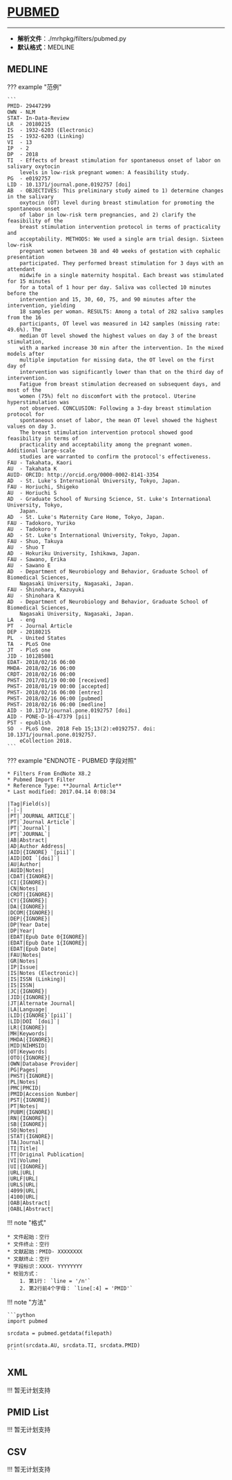 # [PUBMED](https://www.ncbi.nlm.nih.gov/pubmed/)

***

* **解析文件**：./mrhpkg/filters/pubmed.py
* **默认格式**：MEDLINE

## **MEDLINE**

??? example "范例"

    ```
    PMID- 29447299
    OWN - NLM
    STAT- In-Data-Review
    LR  - 20180215
    IS  - 1932-6203 (Electronic)
    IS  - 1932-6203 (Linking)
    VI  - 13
    IP  - 2
    DP  - 2018
    TI  - Effects of breast stimulation for spontaneous onset of labor on salivary oxytocin
        levels in low-risk pregnant women: A feasibility study.
    PG  - e0192757
    LID - 10.1371/journal.pone.0192757 [doi]
    AB  - OBJECTIVES: This preliminary study aimed to 1) determine changes in the salivary
        oxytocin (OT) level during breast stimulation for promoting the spontaneous onset
        of labor in low-risk term pregnancies, and 2) clarify the feasibility of the
        breast stimulation intervention protocol in terms of practicality and
        acceptability. METHODS: We used a single arm trial design. Sixteen low-risk
        pregnant women between 38 and 40 weeks of gestation with cephalic presentation
        participated. They performed breast stimulation for 3 days with an attendant
        midwife in a single maternity hospital. Each breast was stimulated for 15 minutes
        for a total of 1 hour per day. Saliva was collected 10 minutes before the
        intervention and 15, 30, 60, 75, and 90 minutes after the intervention, yielding
        18 samples per woman. RESULTS: Among a total of 282 saliva samples from the 16
        participants, OT level was measured in 142 samples (missing rate: 49.6%). The
        median OT level showed the highest values on day 3 of the breast stimulation,
        with a marked increase 30 min after the intervention. In the mixed models after
        multiple imputation for missing data, the OT level on the first day of
        intervention was significantly lower than that on the third day of intervention.
        Fatigue from breast stimulation decreased on subsequent days, and most of the
        women (75%) felt no discomfort with the protocol. Uterine hyperstimulation was
        not observed. CONCLUSION: Following a 3-day breast stimulation protocol for
        spontaneous onset of labor, the mean OT level showed the highest values on day 3.
        The breast stimulation intervention protocol showed good feasibility in terms of
        practicality and acceptability among the pregnant women. Additional large-scale
        studies are warranted to confirm the protocol's effectiveness.
    FAU - Takahata, Kaori
    AU  - Takahata K
    AUID- ORCID: http://orcid.org/0000-0002-8141-3354
    AD  - St. Luke's International University, Tokyo, Japan.
    FAU - Horiuchi, Shigeko
    AU  - Horiuchi S
    AD  - Graduate School of Nursing Science, St. Luke's International University, Tokyo,
        Japan.
    AD  - St. Luke's Maternity Care Home, Tokyo, Japan.
    FAU - Tadokoro, Yuriko
    AU  - Tadokoro Y
    AD  - St. Luke's International University, Tokyo, Japan.
    FAU - Shuo, Takuya
    AU  - Shuo T
    AD  - Hokuriku University, Ishikawa, Japan.
    FAU - Sawano, Erika
    AU  - Sawano E
    AD  - Department of Neurobiology and Behavior, Graduate School of Biomedical Sciences,
        Nagasaki University, Nagasaki, Japan.
    FAU - Shinohara, Kazuyuki
    AU  - Shinohara K
    AD  - Department of Neurobiology and Behavior, Graduate School of Biomedical Sciences,
        Nagasaki University, Nagasaki, Japan.
    LA  - eng
    PT  - Journal Article
    DEP - 20180215
    PL  - United States
    TA  - PLoS One
    JT  - PloS one
    JID - 101285081
    EDAT- 2018/02/16 06:00
    MHDA- 2018/02/16 06:00
    CRDT- 2018/02/16 06:00
    PHST- 2017/01/19 00:00 [received]
    PHST- 2018/01/19 00:00 [accepted]
    PHST- 2018/02/16 06:00 [entrez]
    PHST- 2018/02/16 06:00 [pubmed]
    PHST- 2018/02/16 06:00 [medline]
    AID - 10.1371/journal.pone.0192757 [doi]
    AID - PONE-D-16-47379 [pii]
    PST - epublish
    SO  - PLoS One. 2018 Feb 15;13(2):e0192757. doi: 10.1371/journal.pone.0192757.
        eCollection 2018.
    ```

??? example "ENDNOTE - PUBMED 字段对照"

    * Filters From EndNote X8.2
    * Pubmed Import Filter
    * Reference Type: **Journal Article**
    * Last modified: 2017.04.14 0:08:34

    |Tag|Field(s)|
    |-|-|
    |PT|`JOURNAL ARTICLE`|
    |PT|`Journal Article`|
    |PT|`Journal`|
    |PT|`JOURNAL`|
    |AB|Abstract|
    |AD|Author Address|
    |AID|{IGNORE} `[pii]`|
    |AID|DOI `[doi]`|
    |AU|Author|
    |AUID|Notes|
    |CDAT|{IGNORE}|
    |CI|{IGNORE}|
    |CN|Notes|
    |CRDT|{IGNORE}|
    |CY|{IGNORE}|
    |DA|{IGNORE}|
    |DCOM|{IGNORE}|
    |DEP|{IGNORE}|
    |DP|Year Date|
    |DP|Year|
    |EDAT|Epub Date 0{IGNORE}|
    |EDAT|Epub Date 1{IGNORE}|
    |EDAT|Epub Date|
    |FAU|Notes|
    |GR|Notes|
    |IP|Issue|
    |IS|Notes (Electronic)|
    |IS|ISSN (Linking)|
    |IS|ISSN|
    |JC|{IGNORE}|
    |JID|{IGNORE}|
    |JT|Alternate Journal|
    |LA|Language|
    |LID|{IGNORE}`[pii]`|
    |LID|DOI `[doi]`|
    |LR|{IGNORE}|
    |MH|Keywords|
    |MHDA|{IGNORE}|
    |MID|NIHMSID|
    |OT|Keywords|
    |OTO|{IGNORE}|
    |OWN|Database Provider|
    |PG|Pages|
    |PHST|{IGNORE}|
    |PL|Notes|
    |PMC|PMCID|
    |PMID|Accession Number|
    |PST|{IGNORE}|
    |PT|Notes|
    |PUBM|{IGNORE}|
    |RN|{IGNORE}|
    |SB|{IGNORE}|
    |SO|Notes|
    |STAT|{IGNORE}|
    |TA|Journal|
    |TI|Title|
    |TT|Original Publication|
    |VI|Volume|
    |UI|{IGNORE}|
    |URL|URL|
    |URLF|URL|
    |URLS|URL|
    |4099|URL|
    |4100|URL|
    |OAB|Abstract|
    |OABL|Abstract|

!!! note "格式"

    * 文件起始：空行
    * 文件终止：空行
    * 文献起始：PMID- XXXXXXXX
    * 文献终止：空行
    * 字段标识：XXXX- YYYYYYYY
    * 校验方式：
        1. 第1行： `line = '/n'`
        2. 第2行前4个字母： `line[:4] = 'PMID'`

!!! note "方法"

    ```python
    import pubmed

    srcdata = pubmed.getdata(filepath)

    print(srcdata.AU, srcdata.TI, srcdata.PMID)
    ```

## **XML**

!!! 暂无计划支持

## **PMID List**

!!! 暂无计划支持

## **CSV**

!!! 暂无计划支持
